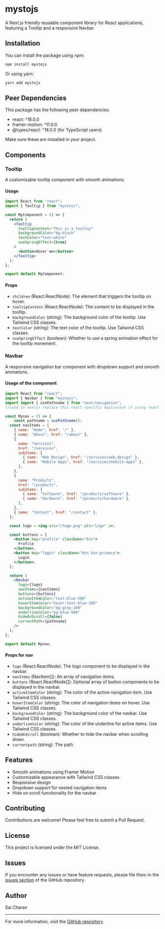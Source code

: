 # mystojs

A Next.js friendly reusable component library for React applications, featuring a Tooltip and a responsive Navbar.

## Installation

You can install the package using npm:

```bash
npm install mystojs
```

Or using yarn:

```bash
yarn add mystojs
```

## Peer Dependencies

This package has the following peer dependencies:

- react: ^18.0.0
- framer-motion: ^11.0.0
- @types/react: ^18.0.0 (for TypeScript users)

Make sure these are installed in your project.

## Components

### Tooltip

A customizable tooltip component with smooth animations.

#### Usage

```jsx
import React from "react";
import { Tooltip } from "mystojs";

const MyComponent = () => {
  return (
    <Tooltip
      tooltipContent="This is a tooltip"
      backgroundColor="bg-black"
      textColor="text-white"
      useSpringEffect={true}
    >
      <button>Hover me</button>
    </Tooltip>
  );
};

export default MyComponent;
```

#### Props

- `children` (React.ReactNode): The element that triggers the tooltip on hover.
- `tooltipContent` (React.ReactNode): The content to be displayed in the tooltip.
- `backgroundColor` (string): The background color of the tooltip. Use Tailwind CSS classes.
- `textColor` (string): The text color of the tooltip. Use Tailwind CSS classes.
- `useSpringEffect` (boolean): Whether to use a spring animation effect for the tooltip movement.

### Navbar

A responsive navigation bar component with dropdown support and smooth animations.

#### Usage of the component

```jsx
import React from "react";
import { Navbar } from "mystojs";
import import { usePathname } from "next/navigation"; 
//used in nextjs replace this react specific equivalent if using react

const Mynav = () => {
    const pathname = usePathname();
  const navItems = [
    { name: "Home", href: "/" },
    { name: "About", href: "/about" },
    {
      name: "Services",
      href: "/services",
      subItems: [
        { name: "Web Design", href: "/services/web-design" },
        { name: "Mobile Apps", href: "/services/mobile-apps" },
      ],
    },
    {
      name: "Products",
      href: "/products",
      subItems: [
        { name: "Software", href: "/products/software" },
        { name: "Hardware", href: "/products/hardware" },
      ],
    },
    { name: "Contact", href: "/contact" },
  ];

  const logo = <img src="/logo.png" alt="Logo" />;

  const buttons = [
    <button key="profile" className="btn">
      Profile
    </button>,
    <button key="login" className="btn btn-primary">
      Login
    </button>,
  ];

  return (
    <Navbar
      logo={logo}
      navItems={navItems}
      buttons={buttons}
      activeItemColor="text-blue-500"
      hoverItemColor="hover:text-blue-300"
      backgroundColor="bg-gray-100"
      underlineColor="bg-blue-500"
      hideOnScroll={false}
      currentPath={pathname}
    />
  );
};

export default Mynav;
```

#### Props for nav

- `logo` (React.ReactNode): The logo component to be displayed in the navbar.
- `navItems` (NavItem[]): An array of navigation items.
- `buttons` (React.ReactNode[]): Optional array of button components to be displayed in the navbar.
- `activeItemColor` (string): The color of the active navigation item. Use Tailwind CSS classes.
- `hoverItemColor` (string): The color of navigation items on hover. Use Tailwind CSS classes.
- `backgroundColor` (string): The background color of the navbar. Use Tailwind CSS classes.
- `underlineColor` (string): The color of the underline for active items. Use Tailwind CSS classes.
- `hideOnScroll` (boolean): Whether to hide the navbar when scrolling down.
- `currentpath` (string): The path.

## Features

- Smooth animations using Framer Motion
- Customizable appearance with Tailwind CSS classes
- Responsive design
- Dropdown support for nested navigation items
- Hide on scroll functionality for the navbar

## Contributing

Contributions are welcome! Please feel free to submit a Pull Request.

## License

This project is licensed under the MIT License.

## Issues

If you encounter any issues or have feature requests, please file them in the [issues section](https://github.com/Saic1205/mystojs/issues) of the GitHub repository.

## Author

Sai Charan

---

For more information, visit the [GitHub repository](https://github.com/Saic1205/mystojs).

